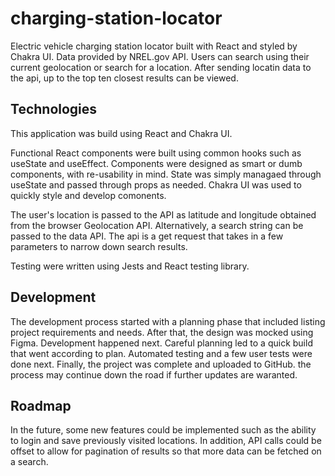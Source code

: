 # charging-station-locator
Electric vehicle charging station locator built with React and styled by Chakra UI. Data provided by NREL.gov API. Users can search using their current geolocation or search for a location. After sending locatin data to the api, up to the top ten closest results can be viewed.

## Technologies
This application was build using React and Chakra UI. 

Functional React components were built using common hooks such as useState and useEffect. Components were designed as smart or dumb components, with re-usability in mind. State was simply managaed through useState and passed through props as needed. Chakra UI was used to quickly style and develop comonents. 

The user's location is passed to the API as latitude and longitude obtained from the browser Geolocation API. Alternatively, a search string can be passed to the data API. The api is a get request that takes in a few parameters to narrow down search results. 

Testing were written using Jests and React testing library.

## Development
The development process started with a planning phase that included listing project requirements and needs. After that, the design was mocked using Figma. Development happened next. Careful planning led to a quick build that went according to plan. Automated testing and a few user tests were done next. Finally, the project was complete and uploaded to GitHub. the process may continue down the road if further updates are waranted.

## Roadmap
In the future, some new features could be implemented such as the ability to login and save previously visited locations. In addition, API calls could be offset to allow for pagination of results so that more data can be fetched on a search. 
